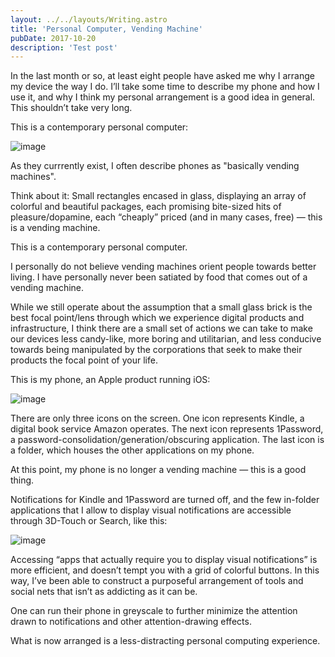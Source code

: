 ```yaml
---
layout: ../../layouts/Writing.astro
title: 'Personal Computer, Vending Machine'
pubDate: 2017-10-20
description: 'Test post'
---
```


In the last month or so, at least eight people have asked me why I arrange my device the way I do. I’ll take some time to describe my phone and how I use it, and why I think my personal arrangement is a good idea in general. This shouldn’t take very long.

This is a contemporary personal computer:

![image](https://github.com/urcades/urcad.es/raw/0c11fca7fe62ff4fec8645439baa4f752a687633/content/writing/personal-computer-vending-machine/1.jpg)

As they currrently exist, I often describe phones as "basically vending machines".

Think about it: Small rectangles encased in glass, displaying an array of colorful and beautiful packages, each promising bite-sized hits of pleasure/dopamine, each “cheaply” priced (and in many cases, free) — this is a vending machine.

This is a contemporary personal computer.

I personally do not believe vending machines orient people towards better living. I have personally never been satiated by food that comes out of a vending machine.

While we still operate about the assumption that a small glass brick is the best focal point/lens through which we experience digital products and infrastructure, I think there are a small set of actions we can take to make our devices less candy-like, more boring and utilitarian, and less conducive towards being manipulated by the corporations that seek to make their products the focal point of your life.

This is my phone, an Apple product running iOS:

![image](https://github.com/urcades/urcad.es/raw/0c11fca7fe62ff4fec8645439baa4f752a687633/content/writing/personal-computer-vending-machine/2.png)

There are only three icons on the screen. One icon represents Kindle, a digital book service Amazon operates. The next icon represents 1Password, a password-consolidation/generation/obscuring application. The last icon is a folder, which houses the other applications on my phone.

At this point, my phone is no longer a vending machine — this is a good thing.

Notifications for Kindle and 1Password are turned off, and the few in-folder applications that I allow to display visual notifications are accessible through 3D-Touch or Search, like this:

![image](https://github.com/urcades/urcad.es/raw/0c11fca7fe62ff4fec8645439baa4f752a687633/content/writing/personal-computer-vending-machine/3.png)

Accessing “apps that actually require you to display visual notifications” is more efficient, and doesn’t tempt you with a grid of colorful buttons. In this way, I’ve been able to construct a purposeful arrangement of tools and social nets that isn’t as addicting as it can be.

One can run their phone in greyscale to further minimize the attention drawn to notifications and other attention-drawing effects.

What is now arranged is a less-distracting personal computing experience.